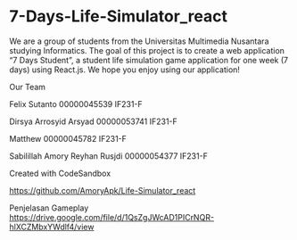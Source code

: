 # 7-Days-Life-Simulator_react

We are a group of students from the Universitas Multimedia Nusantara studying Informatics.
The goal of this project is to create a web application “7 Days Student”, a student life simulation game application for one week (7 days) using React.js.
We hope you enjoy using our application!

Our Team

Felix Sutanto
00000045539
IF231-F

Dirsya Arrosyid Arsyad
00000053741
IF231-F

Matthew
00000045782
IF231-F

Sabilillah Amory Reyhan Rusjdi
00000054377
IF231-F

Created with CodeSandbox

https://github.com/AmoryApk/Life-Simulator_react

Penjelasan Gameplay
https://drive.google.com/file/d/1QsZgJWcAD1PICrNQR-hlXCZMbxYWdlf4/view
